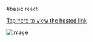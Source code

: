 #basic react 

[Tap here to view the hosted link](https://trishadas13.github.io/basic-react-first-day/)

![image](https://github.com/trishaDas13/react-first-day/assets/126088849/a6d7f560-9c07-4b6e-8808-15e356bb8f6c)

